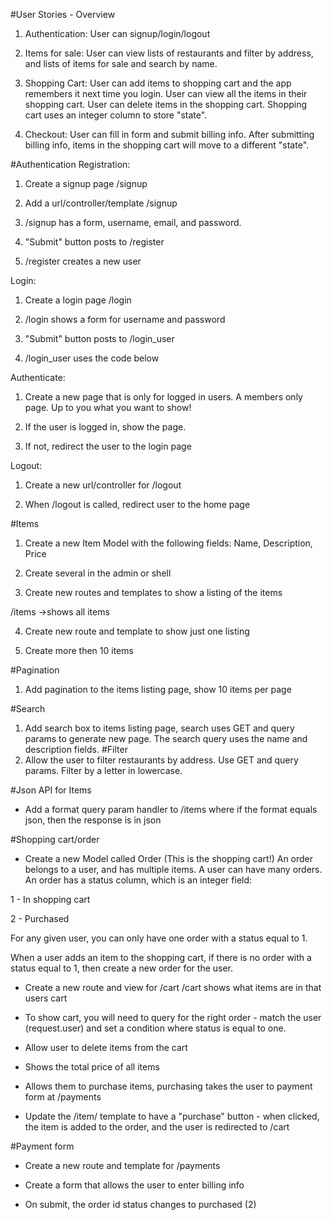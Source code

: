 #User Stories - Overview

1. Authentication: User can signup/login/logout

2. Items for sale: User can view lists of restaurants and filter by address, and lists of items for sale and search by name.

3. Shopping Cart: User can add items to shopping cart and the app remembers it next time you login. User can view all the items in their shopping cart. User can delete items in the shopping cart. Shopping cart uses an integer column to store "state".

4. Checkout: User can fill in form and submit billing info. After submitting billing info, items in the shopping cart will move to a different "state".

#Authentication
Registration:

1. Create a signup page /signup

2. Add a url/controller/template /signup

3. /signup has a form, username, email, and password.

4. "Submit" button posts to /register

5. /register creates a new user

Login:

1. Create a login page /login

2. /login shows a form for username and password

3. "Submit" button posts to /login_user

4. /login_user uses the code below

Authenticate:

1. Create a new page that is only for logged in users. A members only page. Up to you what you want to show!

2. If the user is logged in, show the page.

3. If not, redirect the user to the login page

Logout:

1. Create a new url/controller for /logout

2. When /logout is called, redirect user to the home page

#Items
1. Create a new Item Model with the following fields:
Name, Description, Price

2. Create several in the admin or shell

3. Create new routes and templates to show a listing of the items

/items ->shows all items

4. Create new route and template to show just one listing

5. Create more then 10 items

#Pagination
1. Add pagination to the items listing page, show 10 items per page

#Search
1. Add search box to items listing page, search uses GET and query params to generate new page. The search query uses the name and description fields.
#Filter
1. Allow the user to filter restaurants by address. Use GET and query params. Filter by a letter in lowercase.

#Json API for Items
* Add a format query param handler to /items where if the format equals json, then the response is in json

#Shopping cart/order
* Create a new Model called Order (This is the shopping cart!)
An order belongs to a user, and has multiple items. A user can have many orders. An order has a status column, which is an integer field:

1 - In shopping cart

2 - Purchased

For any given user, you can only have one order with a status equal to 1.

When a user adds an item to the shopping cart, if there is no order with a status equal to 1, then create a new order for the user.

* Create a new route and view for /cart
/cart shows what items are in that users cart

* To show cart, you will need to query for the right order - match the user (request.user) and set a condition where status is equal to one.

* Allow user to delete items from the cart

* Shows the total price of all items

* Allows them to purchase items, purchasing takes the user to payment form at /payments

* Update the /item/ template to have a "purchase" button - when clicked, the item is added to the order, and the user is redirected to /cart

#Payment form
* Create a new route and template for /payments

* Create a form that allows the user to enter billing info

* On submit, the order id status changes to purchased (2)
